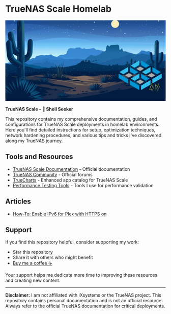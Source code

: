 # TrueNAS Scale Homelab

![TrueNAS Scale Banner](https://github.com/AnastasiosPapalias/TrueNAS/blob/main/truenas.png)

**TrueNAS Scale - 🐚 Shell Seeker**

This repository contains my comprehensive documentation, guides, and configurations for TrueNAS Scale deployments in homelab environments. Here you'll find detailed instructions for setup, optimization techniques, network hardening procedures, and various tips and tricks I've discovered along my TrueNAS journey.

## Tools and Resources

- [TrueNAS Scale Documentation](https://www.truenas.com/docs/scale/) - Official documentation
- [TrueNAS Community](https://www.truenas.com/community/) - Official forums
- [TrueCharts](https://truecharts.org/) - Enhanced app catalog for TrueNAS Scale
- [Performance Testing Tools](tools/performance-testing.md) - Tools I use for performance validation

## Articles
- [How-To: Enable IPv6 for Plex with HTTPS on](https://github.com/AnastasiosPapalias/TrueNAS/blob/main/enableIPv6forPlex)

## Support

If you find this repository helpful, consider supporting my work:

- Star this repository
- Share it with others who might benefit
- [Buy me a coffee ☕](https://buymeacoffee.com/tasospapalias)

Your support helps me dedicate more time to improving these resources and creating new content.

---

**Disclaimer:** I am not affiliated with iXsystems or the TrueNAS project. This repository contains personal documentation and is not an official resource. Always refer to the official TrueNAS documentation for critical deployments.
